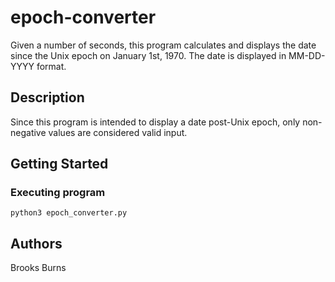 # epoch-converter

Given a number of seconds, this program calculates and displays the date since the Unix epoch on January 1st, 1970. The date is displayed in MM-DD-YYYY format.

## Description

Since this program is intended to display a date post-Unix epoch, only non-negative values are considered valid input.

## Getting Started

### Executing program

```
python3 epoch_converter.py
```

## Authors

Brooks Burns